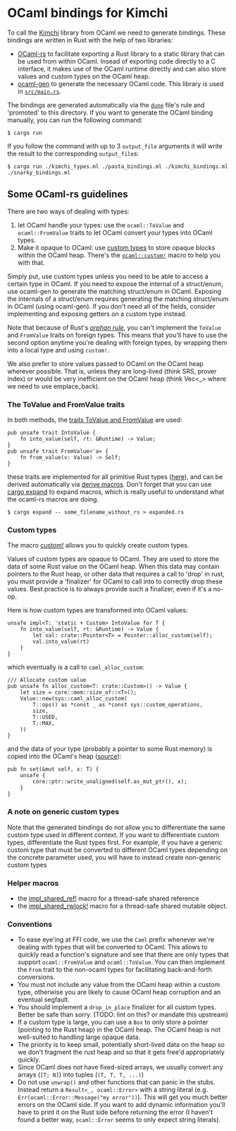 # OCaml bindings for Kimchi

To call the [Kimchi](https://github.com/o1-labs/proof-systems) library from OCaml we need to generate bindings. 
These bindings are written in Rust with the help of two libraries: 

* [OCaml-rs](https://github.com/zshipko/ocaml-rs) to facilitate exporting a Rust library to a static library that can be used from within OCaml. Insead of exporting code directly to a C interface, it makes use of the OCaml runtime directly and can also store values and custom types on the OCaml heap.
* [ocaml-gen](https://github.com/o1-labs/proof-systems) to generate the necessary OCaml code. This library is used in [`src/main.rs`](./src/main.rs).

The bindings are generated automatically via the [`dune`](./dune) file's rule and 'promoted' to this directory.
If you want to generate the OCaml binding manually, you can run the following command:

```shell
$ cargo run
```

If you follow the command with up to 3 `output_file` arguments it will write the result to the corresponding `output_file`s:

```shell
$ cargo run ./kimchi_types.ml ./pasta_bindings.ml ./kimchi_bindings.ml ./snarky_bindings.ml
```

## Some OCaml-rs guidelines

There are two ways of dealing with types:

1. let OCaml handle your types: use the `ocaml::ToValue` and `ocaml::FromValue` traits to let OCaml convert your types into OCaml types.
2. Make it opaque to OCaml: use [custom types](https://ocaml.org/manual/intfc.html#s:c-custom) to store opaque blocks within the OCaml heap. There's the [`ocaml::custom!`](https://docs.rs/ocaml/0.22.0/ocaml/macro.custom.html) macro to help you with that.

Simply put, use custom types unless you need to be able to access a certain type in OCaml. If you need to expose the internal of a struct/enum, use ocaml-gen to generate the matching struct/enum in OCaml. Exposing the internals of a struct/enum requires generating the matching struct/enum in OCaml (using ocaml-gen). If you don't need all of the fields, consider implementing and exposing getters on a custom type instead.

Note that because of Rust's [*orphan rule*](https://github.com/Ixrec/rust-orphan-rules), you can't implement the `ToValue` and `FromValue` traits on foreign types. This means that you'll have to use the second option anytime you're dealing with foreign types, by wrapping them into a local type and using `custom!`. 

We also prefer to store values passed to OCaml on the OCaml heap wherever possible. That is, unless they are long-lived (think SRS, prover index) or would be very inefficient on the OCaml heap (think Vec<_> where we need to use emplace_back).

### The ToValue and FromValue traits

In both methods, the [traits ToValue and FromValue](https://github.com/zshipko/ocaml-rs/blob/f300f2f382a694a6cc51dc14a9b3f849191580f0/src/value.rs#L55:L73) are used:

```rust=
pub unsafe trait IntoValue {
    fn into_value(self, rt: &Runtime) -> Value;
}
pub unsafe trait FromValue<'a> {
    fn from_value(v: Value) -> Self;
}
```

these traits are implemented for all primitive Rust types ([here](https://github.com/zshipko/ocaml-rs/blob/f300f2f382a694a6cc51dc14a9b3f849191580f0/src/conv.rs)), and can be derived automatically via [derive macros](https://docs.rs/ocaml/0.22.0/ocaml/#derives). Don't forget that you can use [cargo expand](https://github.com/dtolnay/cargo-expand) to expand macros, which is really useful to understand what the ocaml-rs macros are doing.

```
$ cargo expand -- some_filename_without_rs > expanded.rs
```

### Custom types

The macro [custom!](https://github.com/zshipko/ocaml-rs/blob/f300f2f382a694a6cc51dc14a9b3f849191580f0/src/custom.rs) allows you to quickly create custom types.

Values of custom types are opaque to OCaml. They are used to store the data of some Rust value on the OCaml heap. When this data may contain pointers to the Rust heap, or other data that requires a call to 'drop' in rust, you must provide a 'finalizer' for OCaml to call into to correctly drop these values. Best practice is to always provide such a finalizer, even if it's a no-op.

Here is how custom types are transformed into OCaml values:

```rust=
unsafe impl<T: 'static + Custom> IntoValue for T {
    fn into_value(self, rt: &Runtime) -> Value {
        let val: crate::Pointer<T> = Pointer::alloc_custom(self);
        val.into_value(rt)
    }
}
```

which eventually is a call to `caml_alloc_custom`:

```rust=
/// Allocate custom value
pub unsafe fn alloc_custom<T: crate::Custom>() -> Value {
    let size = core::mem::size_of::<T>();
    Value::new(sys::caml_alloc_custom(
        T::ops() as *const _ as *const sys::custom_operations,
        size,
        T::USED,
        T::MAX,
    ))
}
```

and the data of your type (probably a pointer to some Rust memory) is copied into the OCaml's heap ([source](https://github.com/zshipko/ocaml-rs/blob/f300f2f382a694a6cc51dc14a9b3f849191580f0/src/types.rs#L80)):

```rust=
pub fn set(&mut self, x: T) {
    unsafe {
        core::ptr::write_unaligned(self.as_mut_ptr(), x);
    }
}
```

### A note on generic custom types

Note that the generated bindings do not allow you to differentiate the same custom type used in different context. 
If you want to differentiate custom types, differentiate the Rust types first. 
For example, if you have a generic custom type that must be converted to different OCaml types depending on the concrete parameter used, you will have to instead create non-generic custom types

### Helper macros

* the [impl_shared_ref!](src/caml/shared_reference.rs) macro for a thread-safe shared reference
* the [impl_shared_rwlock!](src/caml/shared_rwlock.rs) macro for a thread-safe shared mutable object.

### Conventions

* To ease eye'ing at FFI code, we use the `Caml` prefix whenever we're dealing with types that will be converted to OCaml. This allows to quickly read a function's signature and see that there are only types that support `ocaml::FromValue` and `ocaml::ToValue`. You can then implement the `From` trait to the non-ocaml types for facilitating back-and-forth conversions.
* You must not include any value from the OCaml heap within a custom type, otherwise you are likely to cause OCaml heap corruption and an eventual segfault.
* You should implement a `drop_in_place` finalizer for all custom types. Better be safe than sorry. (TODO: lint on this? or mandate this upstream)
* If a custom type is large, you can use a `Box` to only store a pointer (pointing to the Rust heap) in the OCaml heap. The OCaml heap is not well-suited to handling large opaque data.
* The priority is to keep small, potentially short-lived data on the heap so we don't fragment the rust heap and so that it gets free'd appropriately quickly.
* Since OCaml does not have fixed-sized arrays, we usually convert any arrays (`[T; N]`) into tuples (`(T, T, T, ...)`)
* Do not use `unwrap()` and other functions that can panic in the stubs. Instead return a `Result<_, ocaml::Error>` with a string literal (e.g. `Err(ocaml::Error::Message("my error"))`). This will get you much better errors on the OCaml side. If you want to add dynamic information you'll have to print it on the Rust side before returning the error (I haven't found a better way, `ocaml::Error` seems to only expect string literals).
